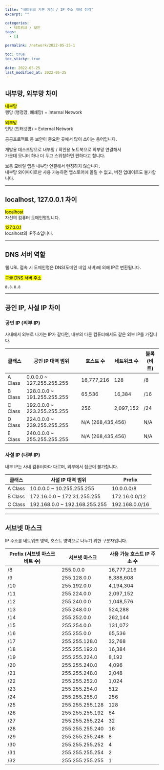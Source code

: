 ```yaml
---
title: "네트워크 기본 지식 / IP 주소 개념 정리"
excerpt: ""

categories:
  - 네트워크 / 보안
tags:
  - []

permalink: /network/2022-05-25-1

toc: true
toc_sticky: true
 
date: 2022-05-25
last_modified_at: 2022-05-25
---
```


## 내부망, 외부망 차이

<mark>내부망</mark>  
행망 (행정망, 폐쇄망) = Internal Network

<mark>외부망</mark>  
인망 (인터넷망) = External Network

공공프로젝트 등 보안이 중요한 곳에서 많이 쓰이는 용어입니다.

개발용 데스크탑으로 내부망 / 확인용 노트북으로 외부망 연결해서  
가운데 모니터 하나 더 두고 스위칭하면 편하다고 합니다.

보통 모바일 앱은 내부망 연결해서 런칭하지 않습니다.  
내부망 와이파이로만 사용 가능하면 앱스토어에 올릴 수 없고, 버전 업데이트도 불가합니다.

---

## localhost, 127.0.0.1 차이

<mark>localhost</mark>  
자신의 컴퓨터 도메인명입니다.

<mark>127.0.0.1</mark>  
localhost의 IP주소입니다.

---

## DNS 서버 역할

웹 URL 접속 시 도메인명은 DNS(도메인 네임 서버)에 의해 IP로 변환됩니다.

<mark>구글 DNS 서버 주소</mark>
```
8.8.8.8
```

---

## 공인 IP, 사설 IP 차이

### 공인 IP (외부 IP)
사내에서 외부로 나가는 IP가 같다면, 내부의 다른 컴퓨터에서도 같은 외부 IP를 가집니다.
<table>
  <thead>
    <tr>
      <th>클래스</th>
      <th>공인 IP 대역 범위</th>
      <th>호스트 수</th>
      <th>네트워크 수</th>
      <th>블록 (비트)</th>
    </tr>
  </thead>
  <tbody>
    <tr>
      <td>A Class</td>
      <td>0.0.0.0 ~ 127.255.255.255</td>
      <td>16,777,216</td>
      <td>128</td>
      <td>/8</td>
    </tr>
    <tr>
      <td>B Class</td>
      <td>128.0.0.0 ~ 191.255.255.255</td>
      <td>65,536</td>
      <td>16,384</td>
      <td>/16</td>
    </tr>
    <tr>
      <td>C Class</td>
      <td>192.0.0.0 ~ 223.255.255.255</td>
      <td>256</td>
      <td>2,097,152</td>
      <td>/24</td>
    </tr>
    <tr>
      <td>D Class</td>
      <td>224.0.0.0 ~ 239.255.255.255</td>
      <td colspan="2">N/A (268,435,456)</td>
      <td>N/A</td>
    </tr>
    <tr>
      <td>E Class</td>
      <td>240.0.0.0 ~ 255.255.255.255</td>
      <td colspan="2">N/A (268,435,456)</td>
      <td>N/A</td>
    </tr>
  </tbody>
</table>

### 사설 IP (내부 IP)
내부 IP는 사내 컴퓨터마다 다르며, 외부에서 접근이 불가합니다.
<table>
  <thead>
    <tr>
      <th>클래스</th>
      <th>사설 IP 대역 범위</th>
      <th>Prefix</th>
    </tr>
  </thead>
  <tbody>
    <tr>
      <td>A Class</td>
      <td>10.0.0.0 ~ 10.255.255.255</td>
      <td>10.0.0.0/8</td>
    </tr>
    <tr>
      <td>B Class</td>
      <td>172.16.0.0 ~ 172.31.255.255</td>
      <td>172.16.0.0/12</td>
    </tr>
    <tr>
      <td>C Class</td>
      <td>192.168.0.0 ~ 192.168.255.255</td>
      <td>192.168.0.0/16</td>
    </tr>
  </tbody>
</table>


---

## 서브넷 마스크

IP 주소를 네트워크 영역, 호스트 영역으로 나누기 위한 구분자입니다.
<table>
  <thead>
    <tr>
      <th>Prefix (서브넷 마스크 비트 수)</th>
      <th>서브넷 마스크</th>
      <th>사용 가능 호스트 IP 주소 수</th>
    </tr>
  </thead>
  <tbody>
    <tr>
      <td>/8</td>
      <td>255.0.0.0</td>
      <td>16,777,216</td>
    </tr>
    <tr>
      <td>/9</td>
      <td>255.128.0.0</td>
      <td>8,388,608</td>
    </tr>
    <tr>
      <td>/10</td>
      <td>255.192.0.0</td>
      <td>4,194,304</td>
    </tr>
    <tr>
      <td>/11</td>
      <td>255.224.0.0</td>
      <td>2,097,152</td>
    </tr>
    <tr>
      <td>/12</td>
      <td>255.240.0.0</td>
      <td>1,048,576</td>
    </tr>
    <tr>
      <td>/13</td>
      <td>255.248.0.0</td>
      <td>524,288</td>
    </tr>
    <tr>
      <td>/14</td>
      <td>255.252.0.0</td>
      <td>262,144</td>
    </tr>
    <tr>
      <td>/15</td>
      <td>255.254.0.0</td>
      <td>131,072</td>
    </tr>
    <tr>
      <td>/16</td>
      <td>255.255.0.0</td>
      <td>65,536</td>
    </tr>
    <tr>
      <td>/17</td>
      <td>255.255.128.0</td>
      <td>32,768</td>
    </tr>
    <tr>
      <td>/18</td>
      <td>255.255.192.0</td>
      <td>16,384</td>
    </tr>
    <tr>
      <td>/19</td>
      <td>255.255.224.0</td>
      <td>8,192</td>
    </tr>
    <tr>
      <td>/20</td>
      <td>255.255.240.0</td>
      <td>4,096</td>
    </tr>
    <tr>
      <td>/21</td>
      <td>255.255.248.0</td>
      <td>2,048</td>
    </tr>
    <tr>
      <td>/22</td>
      <td>255.255.252.0</td>
      <td>1,024</td>
    </tr>
    <tr>
      <td>/23</td>
      <td>255.255.254.0</td>
      <td>512</td>
    </tr>
    <tr>
      <td>/24</td>
      <td>255.255.255.0</td>
      <td>256</td>
    </tr>
    <tr>
      <td>/25</td>
      <td>255.255.255.128</td>
      <td>128</td>
    </tr>
    <tr>
      <td>/26</td>
      <td>255.255.255.192</td>
      <td>64</td>
    </tr>
    <tr>
      <td>/27</td>
      <td>255.255.255.224</td>
      <td>32</td>
    </tr>
    <tr>
      <td>/28</td>
      <td>255.255.255.240</td>
      <td>16</td>
    </tr>
    <tr>
      <td>/29</td>
      <td>255.255.255.248</td>
      <td>8</td>
    </tr>
    <tr>
      <td>/30</td>
      <td>255.255.255.252</td>
      <td>4</td>
    </tr>
    <tr>
      <td>/31</td>
      <td>255.255.255.254</td>
      <td>2</td>
    </tr>
    <tr>
      <td>/32</td>
      <td>255.255.255.255</td>
      <td>1</td>
    </tr>
  </tbody>
</table>